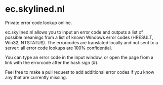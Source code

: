 ec.skylined.nl
==============

Private error code lookup online.

ec.skylined.nl allows you to input an error code and outputs a list of possible meanings from a list of known Windows error codes (HRESULT, Win32, NTSTATUS). The errorcodes are translated locally and not sent to a server: all error code lookups are 100% confidential.

You can type an error code in the input window, or open the page from a link with the errorcode after the hash sign (#).

Feel free to make a pull request to add additional error codes if you know any that are currently missing.
